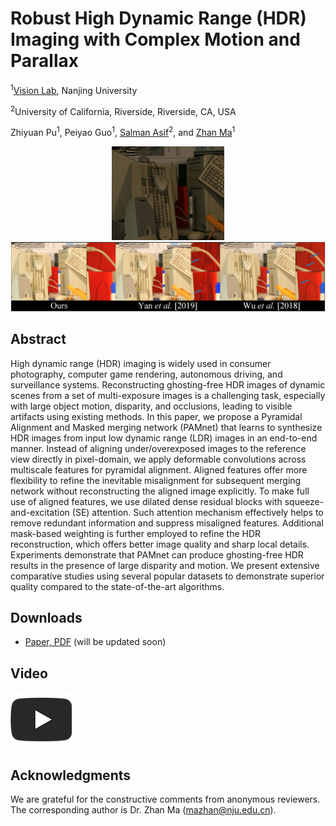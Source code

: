 # Robust High Dynamic Range (HDR) Imaging with Complex Motion and Parallax

<sup>1</sup>[Vision Lab](https://vision.nju.edu.cn/), Nanjing University

<sup>2</sup>University of California, Riverside, Riverside, CA, USA

Zhiyuan Pu<sup>1</sup>, Peiyao Guo<sup>1</sup>, [Salman Asif](https://intra.ece.ucr.edu/~sasif/index.html)<sup>2</sup>, and [Zhan Ma](https://vision.nju.edu.cn/fc/d3/c29470a457939/page.htm)<sup>1</sup>

<center class="half">
    <img src="images\Computer_interval3.gif" width="180"/><img src="images\computer_illum1_ref3_intervalTestV2_3d1.png" width="600"/>
</center>

## Abstract
High dynamic range (HDR) imaging is widely used in consumer photography, computer game rendering, autonomous driving, and surveillance systems. Reconstructing ghosting-free HDR images of dynamic scenes from a set of multi-exposure images is a challenging task, especially with large object motion, disparity, and occlusions, leading to visible artifacts using existing methods. In this paper, we propose a Pyramidal Alignment and Masked merging network (PAMnet) that learns to synthesize HDR images from input low dynamic range (LDR) images in an end-to-end manner. Instead of aligning under/overexposed images to the reference view directly in pixel-domain, we apply deformable convolutions across multiscale features for pyramidal alignment. Aligned features offer more flexibility to refine the inevitable misalignment for subsequent merging network without reconstructing the aligned image explicitly. To make full use of aligned features, we use dilated dense residual blocks with squeeze-and-excitation (SE) attention. Such attention mechanism effectively helps to remove redundant information and suppress misaligned features. Additional mask-based weighting is further employed to refine the HDR reconstruction, which offers better image quality and sharp local details. Experiments demonstrate that PAMnet can produce ghosting-free HDR results in the presence of large disparity and motion. We present extensive comparative studies using several popular datasets to demonstrate superior quality compared to the state-of-the-art algorithms.

## Downloads
* [Paper, PDF]()
(will be updated soon)

## Video
![video](./images/youtube_icon_darkCrop.png)

## Acknowledgments
We are grateful for the constructive comments from anonymous reviewers. The corresponding author is Dr. Zhan Ma (mazhan@nju.edu.cn).
